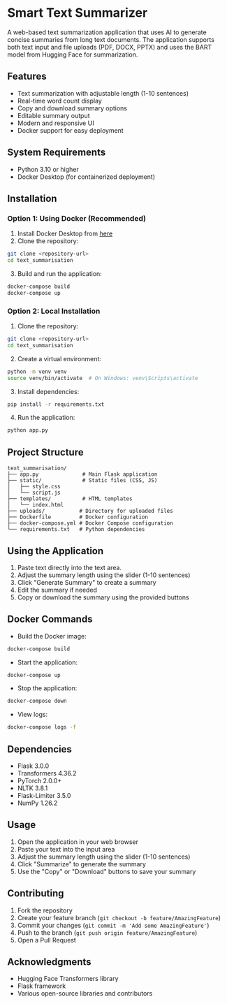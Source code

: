 # Smart Text Summarizer

A web-based text summarization application that uses AI to generate concise summaries from long text documents. The application supports both text input and file uploads (PDF, DOCX, PPTX) and uses the BART model from Hugging Face for summarization.

## Features

- Text summarization with adjustable length (1-10 sentences)
- Real-time word count display
- Copy and download summary options
- Editable summary output
- Modern and responsive UI
- Docker support for easy deployment

## System Requirements

- Python 3.10 or higher
- Docker Desktop (for containerized deployment)

## Installation

### Option 1: Using Docker (Recommended)

1. Install Docker Desktop from [here](https://www.docker.com/products/docker-desktop)
2. Clone the repository:
```bash
git clone <repository-url>
cd text_summarisation
```
3. Build and run the application:
```bash
docker-compose build
docker-compose up
```

### Option 2: Local Installation

1. Clone the repository:
```bash
git clone <repository-url>
cd text_summarisation
```
2. Create a virtual environment:
```bash
python -m venv venv
source venv/bin/activate  # On Windows: venv\Scripts\activate
```
3. Install dependencies:
```bash
pip install -r requirements.txt
```
4. Run the application:
```bash
python app.py
```

## Project Structure

```
text_summarisation/
├── app.py              # Main Flask application
├── static/             # Static files (CSS, JS)
│   ├── style.css
│   └── script.js
├── templates/          # HTML templates
│   └── index.html
├── uploads/           # Directory for uploaded files
├── Dockerfile         # Docker configuration
├── docker-compose.yml # Docker Compose configuration
└── requirements.txt   # Python dependencies
```

## Using the Application

1. Paste text directly into the text area. 
2. Adjust the summary length using the slider (1-10 sentences)
3. Click "Generate Summary" to create a summary
4. Edit the summary if needed
5. Copy or download the summary using the provided buttons

## Docker Commands

- Build the Docker image:
```bash
docker-compose build
```

- Start the application:
```bash
docker-compose up
```

- Stop the application:
```bash
docker-compose down
```

- View logs:
```bash
docker-compose logs -f
```


## Dependencies

- Flask 3.0.0
- Transformers 4.36.2
- PyTorch 2.0.0+
- NLTK 3.8.1
- Flask-Limiter 3.5.0
- NumPy 1.26.2

## Usage

1. Open the application in your web browser
2. Paste your text into the input area
3. Adjust the summary length using the slider (1-10 sentences)
4. Click "Summarize" to generate the summary
5. Use the "Copy" or "Download" buttons to save your summary


## Contributing

1. Fork the repository
2. Create your feature branch (`git checkout -b feature/AmazingFeature`)
3. Commit your changes (`git commit -m 'Add some AmazingFeature'`)
4. Push to the branch (`git push origin feature/AmazingFeature`)
5. Open a Pull Request


## Acknowledgments

- Hugging Face Transformers library
- Flask framework
- Various open-source libraries and contributors
